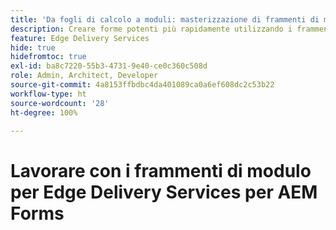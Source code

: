 ```yaml
---
title: 'Da fogli di calcolo a moduli: masterizzazione di frammenti di moduli per Edge Delivery Forms'
description: Creare forme potenti più rapidamente utilizzando i frammenti di modulo
feature: Edge Delivery Services
hide: true
hidefromtoc: true
exl-id: ba8c7220-55b3-4731-9e40-ce0c360c508d
role: Admin, Architect, Developer
source-git-commit: 4a8153ffbdbc4da401089ca0a6ef608dc2c53b22
workflow-type: ht
source-wordcount: '28'
ht-degree: 100%

---
```


# Lavorare con i frammenti di modulo per Edge Delivery Services per AEM Forms
